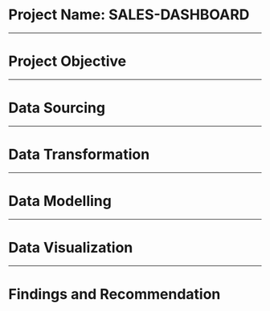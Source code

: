 # Project Name: SALES-DASHBOARD

----
# Project Objective



----
# Data Sourcing



----
# Data Transformation



----
# Data Modelling



----
# Data Visualization



----
# Findings and Recommendation
